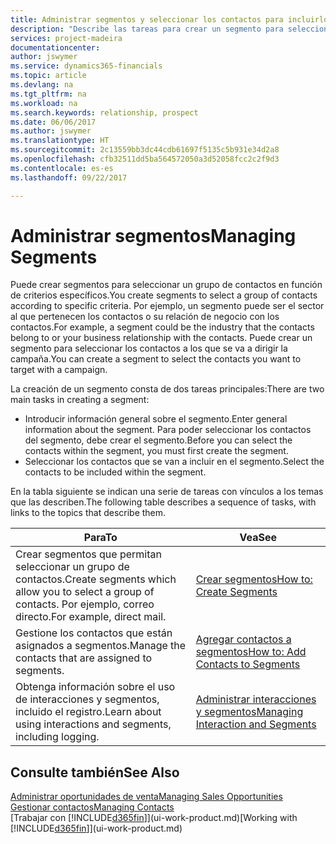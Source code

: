 ```yaml
---
title: Administrar segmentos y seleccionar los contactos para incluirlos | Documentos de Microsoft
description: "Describe las tareas para crear un segmento para seleccionar un grupo de contactos según criterios específicos, por ejemplo, contactos de un determinado sector al que desee dirigirse."
services: project-madeira
documentationcenter: 
author: jswymer
ms.service: dynamics365-financials
ms.topic: article
ms.devlang: na
ms.tgt_pltfrm: na
ms.workload: na
ms.search.keywords: relationship, prospect
ms.date: 06/06/2017
ms.author: jswymer
ms.translationtype: HT
ms.sourcegitcommit: 2c13559bb3dc44cdb61697f5135c5b931e34d2a8
ms.openlocfilehash: cfb32511dd5ba564572050a3d52058fcc2c2f9d3
ms.contentlocale: es-es
ms.lasthandoff: 09/22/2017

---
```

# <a name="managing-segments"></a><span data-ttu-id="9f4d0-103">Administrar segmentos</span><span class="sxs-lookup"><span data-stu-id="9f4d0-103">Managing Segments</span></span>
<span data-ttu-id="9f4d0-104">Puede crear segmentos para seleccionar un grupo de contactos en función de criterios específicos.</span><span class="sxs-lookup"><span data-stu-id="9f4d0-104">You create segments to select a group of contacts according to specific criteria.</span></span> <span data-ttu-id="9f4d0-105">Por ejemplo, un segmento puede ser el sector al que pertenecen los contactos o su relación de negocio con los contactos.</span><span class="sxs-lookup"><span data-stu-id="9f4d0-105">For example, a segment could be the industry that the contacts belong to or your business relationship with the contacts.</span></span> <span data-ttu-id="9f4d0-106">Puede crear un segmento para seleccionar los contactos a los que se va a dirigir la campaña.</span><span class="sxs-lookup"><span data-stu-id="9f4d0-106">You can create a segment to select the contacts you want to target with a campaign.</span></span>

<span data-ttu-id="9f4d0-107">La creación de un segmento consta de dos tareas principales:</span><span class="sxs-lookup"><span data-stu-id="9f4d0-107">There are two main tasks in creating a segment:</span></span>

* <span data-ttu-id="9f4d0-108">Introducir información general sobre el segmento.</span><span class="sxs-lookup"><span data-stu-id="9f4d0-108">Enter general information about the segment.</span></span> <span data-ttu-id="9f4d0-109">Para poder seleccionar los contactos del segmento, debe crear el segmento.</span><span class="sxs-lookup"><span data-stu-id="9f4d0-109">Before you can select the contacts within the segment, you must first create the segment.</span></span>
* <span data-ttu-id="9f4d0-110">Seleccionar los contactos que se van a incluir en el segmento.</span><span class="sxs-lookup"><span data-stu-id="9f4d0-110">Select the contacts to be included within the segment.</span></span>

<span data-ttu-id="9f4d0-111">En la tabla siguiente se indican una serie de tareas con vínculos a los temas que las describen.</span><span class="sxs-lookup"><span data-stu-id="9f4d0-111">The following table describes a sequence of tasks, with links to the topics that describe them.</span></span> 

| <span data-ttu-id="9f4d0-112">Para</span><span class="sxs-lookup"><span data-stu-id="9f4d0-112">To</span></span> | <span data-ttu-id="9f4d0-113">Vea</span><span class="sxs-lookup"><span data-stu-id="9f4d0-113">See</span></span> |
| --- | --- |
| <span data-ttu-id="9f4d0-114">Crear segmentos que permitan seleccionar un grupo de contactos.</span><span class="sxs-lookup"><span data-stu-id="9f4d0-114">Create segments which allow you to select a group of contacts.</span></span> <span data-ttu-id="9f4d0-115">Por ejemplo, correo directo.</span><span class="sxs-lookup"><span data-stu-id="9f4d0-115">For example, direct mail.</span></span> |[<span data-ttu-id="9f4d0-116">Crear segmentos</span><span class="sxs-lookup"><span data-stu-id="9f4d0-116">How to: Create Segments</span></span>](marketing-how-create-segment.md) |
| <span data-ttu-id="9f4d0-117">Gestione los contactos que están asignados a segmentos.</span><span class="sxs-lookup"><span data-stu-id="9f4d0-117">Manage the contacts that are assigned to segments.</span></span> |[<span data-ttu-id="9f4d0-118">Agregar contactos a segmentos</span><span class="sxs-lookup"><span data-stu-id="9f4d0-118">How to: Add Contacts to Segments</span></span>](marketing-add-contact-segment.md) |
| <span data-ttu-id="9f4d0-119">Obtenga información sobre el uso de interacciones y segmentos, incluido el registro.</span><span class="sxs-lookup"><span data-stu-id="9f4d0-119">Learn about using interactions and segments, including logging.</span></span> |[<span data-ttu-id="9f4d0-120">Administrar interacciones y segmentos</span><span class="sxs-lookup"><span data-stu-id="9f4d0-120">Managing Interaction and Segments</span></span>](marketing-interaction-segments.md) |

## <a name="see-also"></a><span data-ttu-id="9f4d0-121">Consulte también</span><span class="sxs-lookup"><span data-stu-id="9f4d0-121">See Also</span></span>
[<span data-ttu-id="9f4d0-122">Administrar oportunidades de venta</span><span class="sxs-lookup"><span data-stu-id="9f4d0-122">Managing Sales Opportunities</span></span>](marketing-manage-sales-opportunities.md)  
[<span data-ttu-id="9f4d0-123">Gestionar contactos</span><span class="sxs-lookup"><span data-stu-id="9f4d0-123">Managing Contacts</span></span>](marketing-contacts.md)  
<span data-ttu-id="9f4d0-124">[Trabajar con [!INCLUDE[d365fin](includes/d365fin_md.md)]](ui-work-product.md)</span><span class="sxs-lookup"><span data-stu-id="9f4d0-124">[Working with [!INCLUDE[d365fin](includes/d365fin_md.md)]](ui-work-product.md)</span></span>

